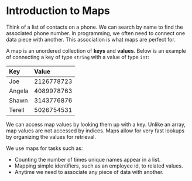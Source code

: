 # Introduction to Maps

Think of a list of contacts on a phone. We can search by name to find the associated phone number. In programming, we often need to connect one data piece with another. This association is what maps are perfect for.

A map is an unordered collection of **keys** and **values**. Below is an example of connecting a key of type `string` with a value of type `int`:

| Key    | Value      |
| :----- | :--------- |
| Joe    | 2126778723 |
| Angela | 4089978763 |
| Shawn  | 3143776876 |
| Terell | 5026754531 |

We can access map values by looking them up with a key. Unlike an array, map values are not accessed by indices. Maps allow for very fast lookups by organizing the values for retrieval.

We use maps for tasks such as:

- Counting the number of times unique names appear in a list.
- Mapping simple identifiers, such as an employee id, to related values.
- Anytime we need to associate any piece of data with another.
